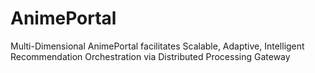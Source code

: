 # AnimePortal
Multi-Dimensional AnimePortal facilitates Scalable, Adaptive, Intelligent Recommendation Orchestration via Distributed Processing Gateway
